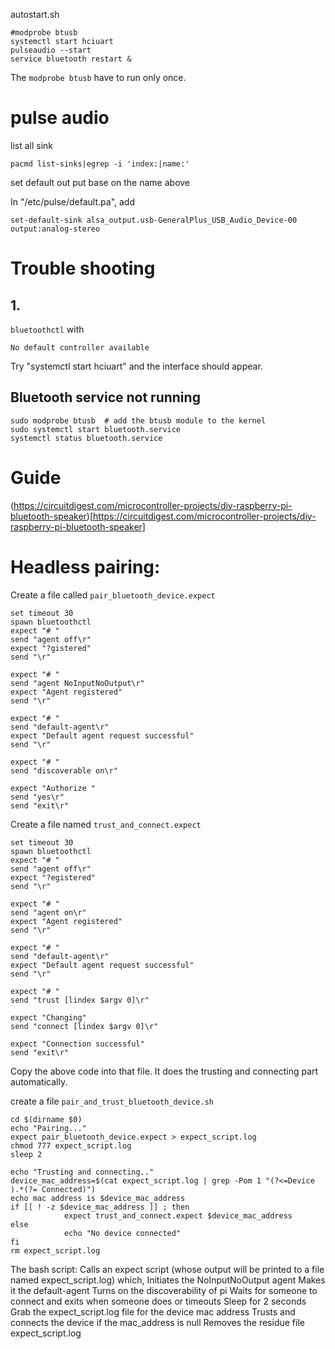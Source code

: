
autostart.sh
```
#modprobe btusb
systemctl start hciuart 
pulseaudio --start 
service bluetooth restart &
```
The `modprobe btusb` have to run only once.

# pulse audio
list all sink
```
pacmd list-sinks|egrep -i 'index:|name:'
```
set default out put base on the name above

In "/etc/pulse/default.pa", add

```
set-default-sink alsa_output.usb-GeneralPlus_USB_Audio_Device-00 output:analog-stereo
```

# Trouble shooting
## 1. 

`bluetoothctl` with
```
No default controller available
```
Try "systemctl start hciuart" and the interface should appear.

## Bluetooth service not running
```
sudo modprobe btusb  # add the btusb module to the kernel
sudo systemctl start bluetooth.service
systemctl status bluetooth.service
```

# Guide
(https://circuitdigest.com/microcontroller-projects/diy-raspberry-pi-bluetooth-speaker)[https://circuitdigest.com/microcontroller-projects/diy-raspberry-pi-bluetooth-speaker]

# Headless pairing:

Create a file called `pair_bluetooth_device.expect`
```
set timeout 30
spawn bluetoothctl
expect "# "
send "agent off\r"
expect "?gistered"
send "\r"

expect "# "
send "agent NoInputNoOutput\r"
expect "Agent registered"
send "\r"

expect "# "
send "default-agent\r"
expect "Default agent request successful"
send "\r"

expect "# "
send "discoverable on\r"

expect "Authorize "
send "yes\r"
send "exit\r"
```

Create a file named `trust_and_connect.expect`
```shell
set timeout 30
spawn bluetoothctl
expect "# "
send "agent off\r"
expect "?egistered"
send "\r"

expect "# "
send "agent on\r"
expect "Agent registered"
send "\r"

expect "# "
send "default-agent\r"
expect "Default agent request successful"
send "\r"

expect "# "
send "trust [lindex $argv 0]\r"

expect "Changing" 
send "connect [lindex $argv 0]\r"

expect "Connection successful"
send "exit\r"
```
Copy the above code into that file. It does the trusting and connecting part automatically.

create a file `pair_and_trust_bluetooth_device.sh`
```shell
cd $(dirname $0)
echo "Pairing..."
expect pair_bluetooth_device.expect > expect_script.log
chmod 777 expect_script.log
sleep 2

echo "Trusting and connecting.."
device_mac_address=$(cat expect_script.log | grep -Pom 1 "(?<=Device ).*(?= Connected)")
echo mac address is $device_mac_address
if [[ ! -z $device_mac_address ]] ; then
            expect trust_and_connect.expect $device_mac_address
else
            echo "No device connected"
fi
rm expect_script.log
```
The bash script:
    Calls an expect script (whose output will be printed to a file named expect_script.log) which,
        Initiates the NoInputNoOutput agent
        Makes it the default-agent
        Turns on the discoverability of pi
        Waits for someone to connect and exits when someone does or timeouts
    Sleep for 2 seconds
    Grab the expect_script.log file for the device mac address
    Trusts and connects the device if the mac_address is null
    Removes the residue file expect_script.log
